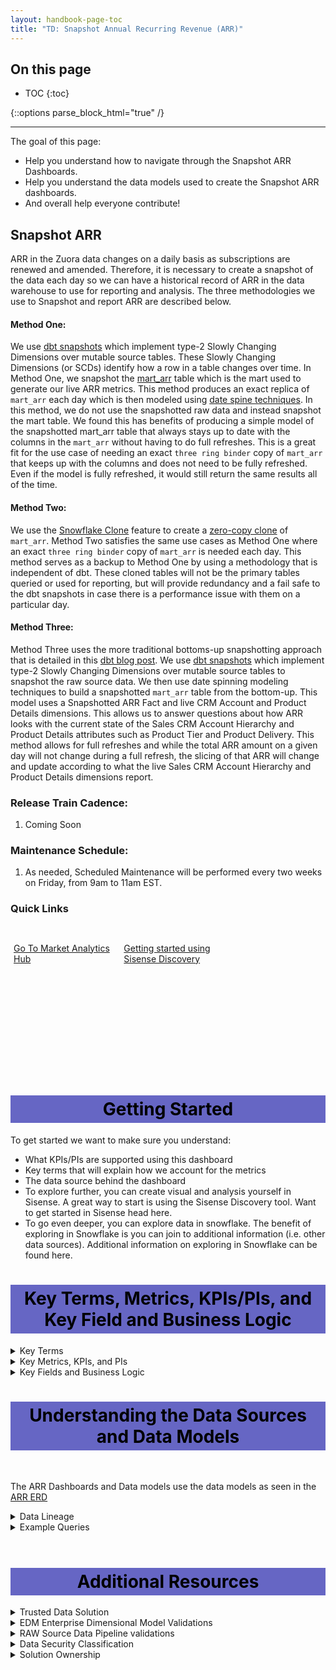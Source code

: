 ```yaml
---
layout: handbook-page-toc
title: "TD: Snapshot Annual Recurring Revenue (ARR)"
---
```

## On this page

- TOC
{:toc}

{::options parse_block_html="true" /}

---

The goal of this page:

* Help you understand how to navigate through the Snapshot ARR Dashboards.
* Help you understand the data models used to create the Snapshot ARR dashboards.
* And overall help everyone contribute!

## Snapshot ARR

ARR in the Zuora data changes on a daily basis as subscriptions are renewed and amended. Therefore, it is necessary to create a snapshot of the data each day so we can have a historical record of ARR in the data warehouse to use for reporting and analysis. The three methodologies we use to Snapshot and report ARR are described below.

#### Method One: 

We use [dbt snapshots](https://docs.getdbt.com/docs/building-a-dbt-project/snapshots) which implement type-2 Slowly Changing Dimensions over mutable source tables. These Slowly Changing Dimensions (or SCDs) identify how a row in a table changes over time. In Method One, we snapshot the [mart_arr](https://dbt.gitlabdata.com/#!/model/model.gitlab_snowflake.mart_arr#code) table which is the mart used to generate our live ARR metrics. This method produces an exact replica of `mart_arr` each day which is then modeled using [date spine techniques](https://discourse.getdbt.com/t/building-models-on-top-of-snapshots/517). In this method, we do not use the snapshotted raw data and instead snapshot the mart table. We found this has benefits of producing a simple model of the snapshotted mart_arr table that always stays up to date with the columns in the `mart_arr` without having to do full refreshes. This is a great fit for the use case of needing an exact `three ring binder` copy of `mart_arr` that keeps up with the columns and does not need to be fully refreshed. Even if the model is fully refreshed, it would still return the same results all of the time. 

#### Method Two: 

We use the [Snowflake Clone](https://docs.snowflake.com/en/sql-reference/sql/create-clone.html) feature to create a [zero-copy clone](https://docs.snowflake.com/en/user-guide/tables-storage-considerations.html#label-cloning-tables) of `mart_arr`. Method Two satisfies the same use cases as Method One where an exact `three ring binder` copy of `mart_arr` is needed each day. This method serves as a backup to Method One by using a methodology that is independent of dbt. These cloned tables will not be the primary tables queried or used for reporting, but will provide redundancy and a fail safe to the dbt snapshots in case there is a performance issue with them on a particular day.

#### Method Three: 

Method Three uses the more traditional bottoms-up snapshotting approach that is detailed in this [dbt blog post](https://discourse.getdbt.com/t/building-models-on-top-of-snapshots/517). We use [dbt snapshots](https://docs.getdbt.com/docs/building-a-dbt-project/snapshots) which implement type-2 Slowly Changing Dimensions over mutable source tables to snapshot the raw source data. We then use date spinning modeling techniques to build a snapshotted `mart_arr` table from the bottom-up. This model uses a Snapshotted ARR Fact and live CRM Account and Product Details dimensions. This allows us to answer questions about how ARR looks with the current state of the Sales CRM Account Hierarchy and Product Details attributes such as Product Tier and Product Delivery. This method allows for full refreshes and while the total ARR amount on a given day will not change during a full refresh, the slicing of that ARR will change and update according to what the live Sales CRM Account Hierarchy and Product Details dimensions report.

### Release Train Cadence:

1. Coming Soon

### Maintenance Schedule:

1. As needed, Scheduled Maintenance will be performed every two weeks on Friday, from 9am to 11am EST.

### Quick Links
<div class="flex-row" markdown="0" style="height:80px">
  <a href="https://app.periscopedata.com/app/gitlab:safe-dashboard/919263/Go-To-Market-Analytics-Hub-v1.0" class="btn btn-purple" style="width:33%;height:100%;margin:5px;float:left;display:flex;justify-content:center;align-items:center;">Go To Market Analytics Hub</a>
  <a href="https://www.youtube.com/watch?v=F4FwRcKb95w&feature=youtu.be" class="btn btn-purple" style="width:33%;height:100%;margin:5px;float:left;display:flex;justify-content:center;align-items:center;">Getting started using Sisense Discovery</a>
</div>
<br><br><br><br><br><br><br><br><br>

<style> #headerformat {
background-color: #6666c4; color: black; padding: 5px; text-align: center;
}
</style>
<h1 id="headerformat">Getting Started </h1>

To get started we want to make sure you understand:

* What KPIs/PIs are supported using this dashboard
* Key terms that will explain how we account for the metrics
* The data source behind the dashboard
* To explore further, you can create visual and analysis yourself in Sisense. A great way to start is using the Sisense Discovery tool. Want to get started in Sisense head here.
* To go even deeper, you can explore data in snowflake. The benefit of exploring in Snowflake is you can join to additional information (i.e. other data sources). Additional information on exploring in Snowflake can be found here.


<style> #headerformat {
background-color: #6666c4; color: black; padding: 5px; text-align: center;
}
</style>
<h1 id="headerformat">Key Terms, Metrics, KPIs/PIs, and Key Field and Business Logic </h1>

<details>
<summary markdown='span'>
  Key Terms
</summary>
Dimensions:

* Coming soon

</details>

<details>
<summary markdown='span'>
  Key Metrics, KPIs, and PIs
</summary>
Facts:

* Coming Soon
</details>

<details>
<summary markdown='span'>
  Key Fields and Business Logic
</summary>
Coming Soon
</details>

<style> #headerformat {
background-color: #6666c4; color: black; padding: 5px; text-align: center;}
</style>
<h1 id="headerformat">Understanding the Data Sources and Data Models</h1>
<br>

The ARR Dashboards and Data models use the data models as seen in the [ARR ERD](https://app.lucidchart.com/documents/view/998dbbae-f04e-4310-9d85-0c360a40a018)

<details>
<summary markdown='span'>
  Data Lineage
</summary>
* Data is sourced from Salesforce.com and Zuora
* The dbt solution generates a dimensional model from Mart Snapshot source data. The documentation and SQL for <a href = "https://dbt.gitlabdata.com/#!/model/model.gitlab_snowflake.mart_arr_snapshot_model"> mart_arr_snapshot_model </a>, and the complete data lineages can be found at <a href = "https://dbt.gitlabdata.com/#!/model/model.gitlab_snowflake.mart_arr_snapshot_model?g_v=1&g_i=%2Bmart_arr_snapshot_model%2B"> dbt mart_arr_snapshot_model lineage chart </a>
* The dbt solution generates a dimensional model from RAW snapshot source data. The documentation and SQL for <a href = "https://dbt.gitlabdata.com/#!/model/model.gitlab_snowflake.mart_arr_snapshot_bottom_up"> mart_arr_snapshot_bottom_up can be found here </a>, and the complete data lineages can be found at <a href = "https://dbt.gitlabdata.com/#!/model/model.gitlab_snowflake.mart_arr_snapshot_bottom_up?g_v=1&g_i=%2Bmart_arr_snapshot_bottom_up%2B"> dbt mart_arr_snapshot_bottom_up lineage chart </a>
</details>

<details>
<summary markdown='span'>
  Example Queries
</summary>
Coming Soon
<br>

Coming Soon

</details>
<br>

<style> #headerformat {
background-color: #6666c4; color: black; padding: 5px; text-align: center;
}
</style>
<h1 id="headerformat">Additional Resources </h1>

<details>
<summary markdown='span'>
  Trusted Data Solution
</summary>

ARR models use the `arr`, `arr_snapshots`, `mrr`, `zuora`, `billing_account`, and `crm_account` tags for Trusted Data tests and their results. This can be seen most easily using the [Trusted Data Dashboard](https://app.periscopedata.com/app/gitlab/756199/Trusted-Data-Dashboard)

See overview at [Trusted Data Framework](https://about.gitlab.com/handbook/business-technology/data-team/platform/#tdf)

[dbt guide examples](https://about.gitlab.com/handbook/business-technology/data-team/platform/dbt-guide/#trusted-data-framework) for
details and examples on implementing further tests
</details>

<details>
<summary markdown='span'>
  EDM Enterprise Dimensional Model Validations
</summary>
The [(WIP) Enterprise Dimensional Model Validation Dashboard](https://app.periscopedata.com/app/gitlab/760445/WIP:-Enterprise-Dimensional-Model-Validation-Dashboard) reports on latest Enterprise Dimensional model test and runs.
</details>

<details>
<summary markdown='span'>
  RAW Source Data Pipeline validations
</summary>
[Data Pipeline Health Validations](https://app.periscopedata.com/app/gitlab/715938/Data-Pipeline-Health-Dashboard)
</details>

<details>
<summary markdown='span'>
  Data Security Classification
</summary>

Coming Soon

**ORANGE**

- Description: Customer and Personal data at the row or record level.
- Objects:
  - 
  - 

**YELLOW**

- Description: GitLab Financial data, which includes aggregations or totals.
- Objects:
  - 
  - 
</details>

<details>
<summary markdown='span'>
  Solution Ownership
</summary>
* Source System Owner:
  * Salesforce: `@jbrennan1`
  * Zuora: `@andrew_murray`
* Source System Subject Matter Expert:
  * Salesforce: `@jbrennan1`
  * Zuora: `@andrew_murray`
* Data Team Subject Matter Expert: `@paul_armstrong` `@jeanpeguero` `@jjstark` `@iweeks` `@michellecooper`
</details>
